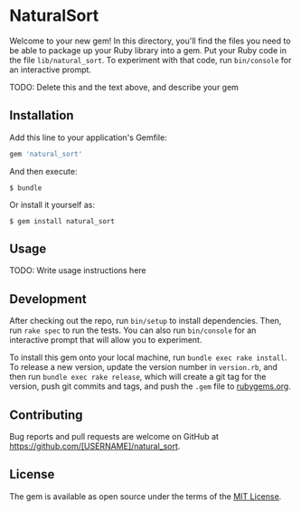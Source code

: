 # NaturalSort

Welcome to your new gem! In this directory, you'll find the files you need to be able to package up your Ruby library into a gem. Put your Ruby code in the file `lib/natural_sort`. To experiment with that code, run `bin/console` for an interactive prompt.

TODO: Delete this and the text above, and describe your gem

## Installation

Add this line to your application's Gemfile:

```ruby
gem 'natural_sort'
```

And then execute:

    $ bundle

Or install it yourself as:

    $ gem install natural_sort

## Usage

TODO: Write usage instructions here

## Development

After checking out the repo, run `bin/setup` to install dependencies. Then, run `rake spec` to run the tests. You can also run `bin/console` for an interactive prompt that will allow you to experiment.

To install this gem onto your local machine, run `bundle exec rake install`. To release a new version, update the version number in `version.rb`, and then run `bundle exec rake release`, which will create a git tag for the version, push git commits and tags, and push the `.gem` file to [rubygems.org](https://rubygems.org).

## Contributing

Bug reports and pull requests are welcome on GitHub at https://github.com/[USERNAME]/natural_sort.


## License

The gem is available as open source under the terms of the [MIT License](http://opensource.org/licenses/MIT).

